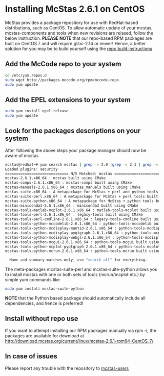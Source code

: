 # Installing McStas 2.6.1 on CentOS 

McStas provides a package repository for use with RedHat-based distributions, such as CentOS. To allow automatic update of your mcstas, mcstas-components and tools when new revisions are relased, follow the below instruction. **PLEASE NOTE** that our repo-based RPM packages are built on CentOS 7 and will require glibc-2.14 or newer! Hence, a better solution for you may be to build yourself using the [repo build instructions](https://github.com/McStasMcXtrace/McCode/wiki/Building-McStas-McXtrace)


## Add the McCode repo to your system
```bash
cd /etc/yum.repos.d
sudo wget http://packages.mccode.org/rpm/mccode.repo
sudo yum update
```


## Add the EPEL extensions to your system
```bash
sudo yum install epel-release
sudo yum update
```

## Look for the packages descriptions on your system
After following the above steps your package manager should now be aware of mcstas

```bash
mcstas@redhat~# yum search mcstas | grep -v 2.0 |grep -v 2.1 | grep -v 2.2 | grep -v 2.3 | grep -v 2.4 | grep -v 2.5
Loaded plugins: security
============================= N/S Matched: mcstas ==============================
mcstas-2.6.1.x86_64 : mcstas built using CMake
mcstas-comps-2.6.1.x86_64 : mcstas-comps built using CMake
mcstas-manuals-2.6.1.x86_64 : mcstas_manuals built using CMake
mcstas-suite.x86_64 : A metapackage for McStas + perl and python tools built using CMake
mcstas-suite-perl.x86_64 : A metapackage for McStas + perl tools built using CMake
mcstas-suite-python.x86_64 : A metapackage for McStas + python tools built using CMake
mcstas-miniconda3-2.6.1.x86_64 : miniconda3 built using CMake
mcstas-tools-matlab-mcplot-2.6.1.x86_64 : matlab-tools-mcplot built using CMake
mcstas-tools-perl-2.6.1.x86_64 : legacy-tools built using CMake
mcstas-tools-perl-cmdline-2.6.1.x86_64 : legacy-tools-cmdline built using CMake
mcstas-tools-python-mccodelib-2.6.1.x86_64 : python-tools-mccodelib built using CMake
mcstas-tools-python-mcdisplay-mantid-2.6.1.x86_64 : python-tools-mcdisplay-mantid built using CMake
mcstas-tools-python-mcdisplay-pyqtgraph-2.6.1.x86_64 : python-tools-mcdisplay-pyqtgraph built using CMake
mcstas-tools-python-mcdisplay-webgl-2.6.1.x86_64 : python-tools-mcdisplay-webgl
mcstas-tools-python-mcgui-2.6.1.x86_64 : python-tools-mcgui built using CMake
mcstas-tools-python-mcplot-pyqtgraph-2.6.1.x86_64 : python-tools-mcplot-pyqtgraph built using CMake
mcstas-tools-python-mcrun-2.6.1.x86_64 : python-tools-mcrun built using CMake

  Name and summary matches only, use "search all" for everything.
```
The meta-packages mcstas-suite-perl and mcstas-suite-python allows you to install mcstas with one or both sets of tools (mcrun/mcplot etc.) by simple yum commands like

```bash
sudo yum install mcstas-suite-python
```

**NOTE** that the Python based package should automatically include
all dependencies, and hence is preferred!

## Install without repo use
If you want to attempt installing our RPM packages manually via rpm -i, the packages are available for download at http://download.mcstas.org/current/linux/mcstas-2.6.1-rpm64-CentOS_7/


## In case of issues
Please report any trouble with the repository to [mcstas-users](mailto:mcstas-users@mcstas.org)

